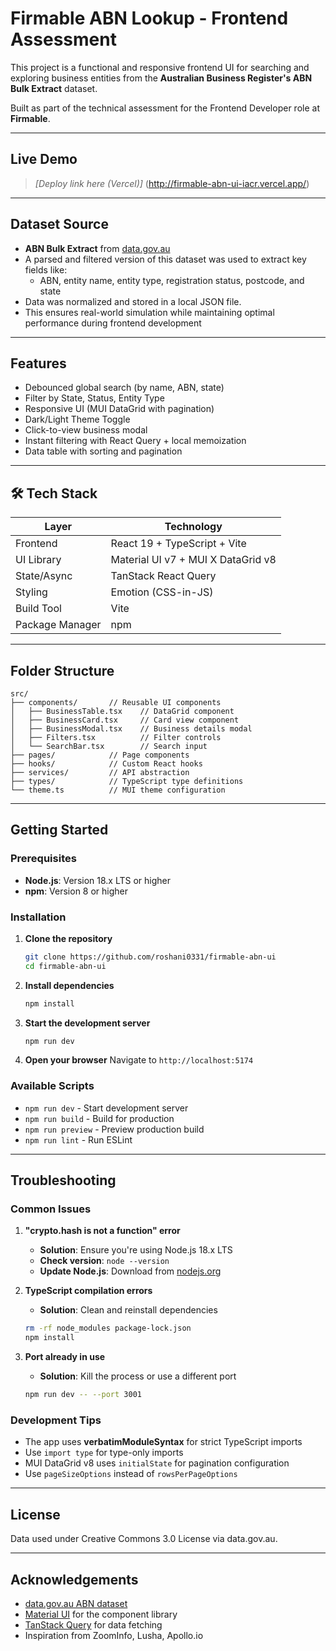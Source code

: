 # Firmable ABN Lookup - Frontend Assessment

This project is a functional and responsive frontend UI for searching and exploring business entities from the **Australian Business Register's ABN Bulk Extract** dataset.

Built as part of the technical assessment for the Frontend Developer role at **Firmable**.

---

## Live Demo

> *[Deploy link here (Vercel)]* (http://firmable-abn-ui-iacr.vercel.app/)

---

## Dataset Source

- **ABN Bulk Extract** from [data.gov.au](https://data.gov.au/data/dataset/abn-bulk-extract)
- A parsed and filtered version of this dataset was used to extract key fields like:
  - ABN, entity name, entity type, registration status, postcode, and state
- Data was normalized and stored in a local JSON file.
- This ensures real-world simulation while maintaining optimal performance during frontend development

---

## Features

-  Debounced global search (by name, ABN, state)
-  Filter by State, Status, Entity Type
-  Responsive UI (MUI DataGrid with pagination)
-  Dark/Light Theme Toggle
-  Click-to-view business modal
-  Instant filtering with React Query + local memoization
-  Data table with sorting and pagination

---

## 🛠️ Tech Stack

| Layer              | Technology                                    |
| ------------------ | --------------------------------------------- |
| Frontend           | React 19 + TypeScript + Vite                  |
| UI Library         | Material UI v7 + MUI X DataGrid v8            |
| State/Async        | TanStack React Query                          |
| Styling            | Emotion (CSS-in-JS)                           |
| Build Tool         | Vite                                          |
| Package Manager    | npm                                           |

---

## Folder Structure

```
src/
├── components/       // Reusable UI components
│   ├── BusinessTable.tsx    // DataGrid component
│   ├── BusinessCard.tsx     // Card view component
│   ├── BusinessModal.tsx    // Business details modal
│   ├── Filters.tsx          // Filter controls
│   └── SearchBar.tsx        // Search input
├── pages/            // Page components
├── hooks/            // Custom React hooks
├── services/         // API abstraction
├── types/            // TypeScript type definitions
└── theme.ts          // MUI theme configuration
```

---

## Getting Started

### Prerequisites

- **Node.js**: Version 18.x LTS or higher
- **npm**: Version 8 or higher

### Installation

1. **Clone the repository**
   ```bash
   git clone https://github.com/roshani0331/firmable-abn-ui
   cd firmable-abn-ui
   ```

2. **Install dependencies**
   ```bash
   npm install
   ```

3. **Start the development server**
   ```bash
   npm run dev
   ```

4. **Open your browser**
   Navigate to `http://localhost:5174`

### Available Scripts

- `npm run dev` - Start development server
- `npm run build` - Build for production
- `npm run preview` - Preview production build
- `npm run lint` - Run ESLint

---

## Troubleshooting

### Common Issues

1. **"crypto.hash is not a function" error**
   - **Solution**: Ensure you're using Node.js 18.x LTS
   - **Check version**: `node --version`
   - **Update Node.js**: Download from [nodejs.org](https://nodejs.org/)

2. **TypeScript compilation errors**
   - **Solution**: Clean and reinstall dependencies
   ```bash
   rm -rf node_modules package-lock.json
   npm install
   ```

3. **Port already in use**
   - **Solution**: Kill the process or use a different port
   ```bash
   npm run dev -- --port 3001
   ```

### Development Tips

- The app uses **verbatimModuleSyntax** for strict TypeScript imports
- Use `import type` for type-only imports
- MUI DataGrid v8 uses `initialState` for pagination configuration
- Use `pageSizeOptions` instead of `rowsPerPageOptions`

---

## License

Data used under Creative Commons 3.0 License via data.gov.au.

---

## Acknowledgements

- [data.gov.au ABN dataset](https://data.gov.au/data/dataset/abn-bulk-extract)
- [Material UI](https://mui.com/) for the component library
- [TanStack Query](https://tanstack.com/query) for data fetching
- Inspiration from ZoomInfo, Lusha, Apollo.io
